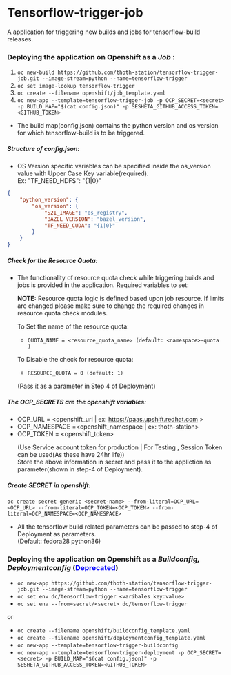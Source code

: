 # Tensorflow-trigger-job

A application for triggering new builds and jobs for tensorflow-build releases.

### Deploying the application on Openshift as a *Job* :
1. `oc new-build https://github.com/thoth-station/tensorflow-trigger-job.git --image-stream=python --name=tensorflow-trigger`
2. `oc set image-lookup tensorflow-trigger`
3. `oc create --filename openshift/job_template.yaml`
4. `oc new-app --template=tensorflow-trigger-job -p OCP_SECRET=<secret> -p BUILD_MAP="$(cat config.json)" -p SESHETA_GITHUB_ACCESS_TOKEN=<GITHUB_TOKEN>`

- The build map(config.json) contains the python version and os version for which tensorflow-build is to be triggered. 

##### Structure of config.json:

- OS Version specific variables can be specified inside the os_version value with Upper Case Key variable(required).</br> Ex: "TF_NEED_HDFS": "{1|0}" 

```json
{
	"python_version": {
		"os_version": {
			"S2I_IMAGE": "os_registry",
			"BAZEL_VERSION": "bazel_version",
			"TF_NEED_CUDA": "{1|0}"
		}
	}
}
```

##### Check for the Resource Quota:

- The functionality of resource quota check while triggering builds and jobs is provided in the application. Required variables to set:

	**NOTE:** Resource quota logic is defined based upon job resource. If limits are changed please make sure to change the required changes in resource quota check modules.

	To Set the name of the resource quota:</br>
	- `QUOTA_NAME = <resource_quota_name> (default: <namespace>-quota )`</br>
	
	To Disable the check for resource quota:</br>
	- `RESOURCE_QUOTA = 0 (default: 1)`</br>

	(Pass it as a parameter in Step 4 of Deployment)</br>
	
##### The OCP_SECRETS are the openshift variables:
- OCP_URL = <openshift_url | ex: https://paas.upshift.redhat.com >
- OCP_NAMESPACE =<openshift_namespace | ex: thoth-station>
- OCP_TOKEN = <openshift_token> <p>(Use Service account token for production | For Testing , Session Token can be used(As these have 24hr life))
</br> Store the above information in secret and pass it to the appliction as parameter(shown in step-4 of Deployment).</p>

##### Create *SECRET* in openshift:
```openshift
oc create secret generic <secret-name> --from-literal=OCP_URL= <OCP_URL> --from-literal=OCP_TOKEN=<OCP_TOKEN> --from-literal=OCP_NAMESPACE=<OCP_NAMESPACE>
```

 - All the tensorflow build related parameters can be passed to step-4 of Deployment as parameters.</br> (Default: fedora28 python36)

### Deploying the application on Openshift as a *Buildconfig, Deploymentconfig* (<span style="color:blue">Deprecated</span>)
- `oc new-app https://github.com/thoth-station/tensorflow-trigger-job.git --image-stream=python --name=tensorflow-trigger`
- `oc set env dc/tensorflow-trigger <varibales key:value>`
- `oc set env --from=secret/<secret> dc/tensorflow-trigger`

or 

- `oc create --filename openshift/buildconfig_template.yaml`
- `oc create --filename openshift/deploymentconfig_template.yaml`
- `oc new-app --template=tensorflow-trigger-buildconfig`
- `oc new-app --template=tensorflow-trigger-deployment -p OCP_SECRET=<secret> -p BUILD_MAP="$(cat config.json)" -p SESHETA_GITHUB_ACCESS_TOKEN=<GITHUB_TOKEN>`
